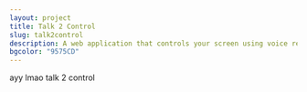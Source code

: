 ```yaml
---
layout: project
title: Talk 2 Control
slug: talk2control
description: A web application that controls your screen using voice recognition!
bgcolor: "9575CD"
---
```


ayy lmao talk 2 control
